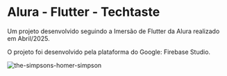 # Alura - Flutter - Techtaste

Um projeto desenvolvido seguindo a Imersão de Flutter da Alura realizado em Abril/2025.

O projeto foi desenvolvido pela plataforma do Google: Firebase Studio.


![the-simpsons-homer-simpson](https://github.com/user-attachments/assets/82ed722b-d32f-4853-8505-f82b10170878)
